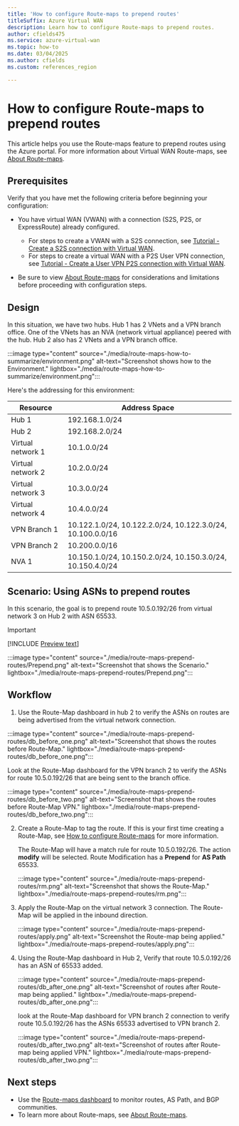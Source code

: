 ```yaml
---
title: 'How to configure Route-maps to prepend routes'
titleSuffix: Azure Virtual WAN
description: Learn how to configure Route-maps to prepend routes.
author: cfields475
ms.service: azure-virtual-wan
ms.topic: how-to
ms.date: 03/04/2025
ms.author: cfields
ms.custom: references_region

---
```

# How to configure Route-maps to prepend routes

This article helps you use the Route-maps feature to prepend routes using the Azure portal. For more information about Virtual WAN Route-maps, see [About Route-maps](route-maps-about.md).

## Prerequisites

Verify that you have met the following criteria before beginning your configuration:

* You have virtual WAN (VWAN) with a connection (S2S, P2S, or ExpressRoute) already configured.

  * For steps to create a VWAN with a S2S connection, see [Tutorial - Create a S2S connection with Virtual WAN](virtual-wan-site-to-site-portal.md).
  * For steps to create a virtual WAN with a P2S User VPN connection, see [Tutorial - Create a User VPN P2S connection with Virtual WAN](virtual-wan-point-to-site-portal.md).
* Be sure to view [About Route-maps](route-maps-about.md#considerations-and-limitations) for considerations and limitations before proceeding with configuration steps.

## Design
In this situation, we have two hubs. Hub 1 has 2 VNets and a VPN branch office. One of the VNets has an NVA (network virtual appliance) peered with the hub. Hub 2 also has 2 VNets and a VPN branch office. 

   :::image type="content" source="./media/route-maps-how-to-summarize/environment.png" alt-text="Screenshot shows how to the Environment." lightbox="./media/route-maps-how-to-summarize/environment.png":::

Here's the addressing for this environment:  

| Resource |Address Space |
| --- |---| 
|Hub 1 |192.168.1.0/24 | 
|Hub 2 |192.168.2.0/24  |
|Virtual network 1 |10.1.0.0/24  |
|Virtual network 2 |10.2.0.0/24 |
|Virtual network 3 |10.3.0.0/24  |
|Virtual network 4 |10.4.0.0/24  |
|VPN Branch 1 |10.122.1.0/24, 10.122.2.0/24, 10.122.3.0/24, 10.100.0.0/16|
|VPN Branch 2 |10.200.0.0/16 |
|NVA 1 | 10.150.1.0/24, 10.150.2.0/24, 10.150.3.0/24, 10.150.4.0/24 |  

## Scenario: Using ASNs to prepend routes 

In this scenario, the goal is to prepend route 10.5.0.192/26 from virtual network 3 on Hub 2 with ASN 65533.  
> [!Important]
> [!INCLUDE [Preview text](../../includes/virtual-wan-route-maps-asn.md)]

   :::image type="content" source="./media/route-maps-prepend-routes/Prepend.png" alt-text="Screenshot that shows the Scenario." lightbox="./media/route-maps-prepend-routes/Prepend.png":::

## Workflow

1.  Use the Route-Map dashboard in hub 2 to verify the ASNs on routes are being advertised from the virtual network connection. 

   :::image type="content" source="./media/route-maps-prepend-routes/db_before_one.png" alt-text="Screenshot that shows the routes before Route-Map." lightbox="./media/route-maps-prepend-routes/db_before_one.png":::

   Look at the Route-Map dashboard for the VPN branch 2 to verify the ASNs for route 10.5.0.192/26 that are being sent to the branch office. 

   :::image type="content" source="./media/route-maps-prepend-routes/db_before_two.png" alt-text="Screenshot that shows the routes before Route-Map VPN." lightbox="./media/route-maps-prepend-routes/db_before_two.png"::: 

2. Create a Route-Map to tag the route. If this is your first time creating a Route-Map, see [How to configure Route-maps](route-maps-how-to.md) for more information. 

   The Route-Map will have a match rule for route 10.5.0.192/26. The action **modify** will be selected. Route Modification has a **Prepend** for **AS Path** 65533.  

   :::image type="content" source="./media/route-maps-prepend-routes/rm.png" alt-text="Screenshot that shows the Route-Map." lightbox="./media/route-maps-prepend-routes/rm.png":::

3. Apply the Route-Map on the virtual network 3 connection. The Route-Map will be applied in the inbound direction. 

   :::image type="content" source="./media/route-maps-prepend-routes/apply.png" alt-text="Screenshot the Route-map being applied." lightbox="./media/route-maps-prepend-routes/apply.png":::

4. Using the Route-Map dashboard in Hub 2, Verify that route 10.5.0.192/26 has an ASN of 65533 added.    

   :::image type="content" source="./media/route-maps-prepend-routes/db_after_one.png" alt-text="Screenshot of routes after Route-map being applied." lightbox="./media/route-maps-prepend-routes/db_after_one.png":::

   look at the Route-Map dashboard for VPN branch 2 connection to verify route 10.5.0.192/26 has the ASNs 65533 advertised to VPN branch 2.

   :::image type="content" source="./media/route-maps-prepend-routes/db_after_two.png" alt-text="Screenshot of routes after Route-map being applied VPN." lightbox="./media/route-maps-prepend-routes/db_after_two.png":::

## Next steps

* Use the [Route-maps dashboard](route-maps-dashboard.md) to monitor routes, AS Path, and BGP communities.
* To learn more about Route-maps, see [About Route-maps](route-maps-about.md).
